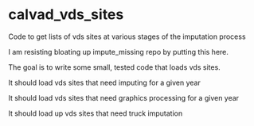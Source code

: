 # calvad_vds_sites


Code to get lists of vds sites at various stages of the imputation process

I am resisting bloating up impute_missing repo by putting this here.

The goal is to write some small, tested code that loads vds sites.

It should load vds sites that need imputing for a given year

It should load vds sites that need graphics processing for a given
year

It should load up vds sites that need truck imputation
